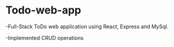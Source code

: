 # Todo-web-app
-Full-Stack ToDo web application using React, Express and MySql.

-Implemented CRUD operations



